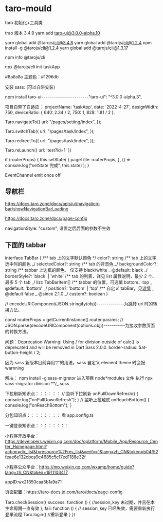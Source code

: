# taro-mould

taro 初始化+工具类

trao 版本 3.4.9
yarn add taro-ui@3.0.0-alpha.10

yarn global add @tarojs/cli@3.4.8
yarn global add @tarojs/cli@1.2.4 npm install -g @tarojs/cli@1.2.4
yarn global add @tarojs/cli@1.3.17

npm info @tarojs/cli

npx @tarojs/cli init taskApp

#8a8a8a
主题色：#1296db

安装 sass: (可以自带安装)

npm install taro-ui------------------------"taro-ui": "^3.0.0-alpha.3",

项目自带了自适应：
projectName: 'taskApp',
date: '2022-4-27',
designWidth: 750,
deviceRatio: {
640: 2.34 / 2,
750: 1,
828: 1.81 / 2
},

<!-- 会自带返回 -->

Taro.navigateTo({
url: "/pages/setting/index",
});

<!-- tab 切换 -->

Taro.switchTab({
url: "/pages/task/index",
});

<!-- 重定向  不自带返回-->

Taro.redirectTo({
url: "/pages/task/index",
});

<!-- 关闭所有页面，打开到应用内的某个页面   不会有返回 有主页标示 -->

Taro.reLaunch({
url: 'test?id=1'
})

if (routerProps) {
this.setState(
{
pageTitle: routerProps,
},
() => console.log("setState 完成", this.state)
);
}

<!-- 页面间事件通信通道 -->

EventChannel
emit once off

## 导航栏

https://docs.taro.zone/docs/apis/ui/navigation-bar/showNavigationBarLoading

https://docs.taro.zone/docs/page-config

navigationStyle: "custom", 设置之后后面的参数不生效

## 下面的 tabbar

interface TabBar {
/** tab 上的文字默认颜色 \*/
color?: string
/** tab 上的文字选中时的颜色 _/
selectedColor?: string
/\*\* tab 的背景色 _/
backgroundColor?: string
/** tabbar 上边框的颜色， 仅支持 black/white
_ @default: black
_/
borderStyle?: 'black' | 'white'
/** tab 的列表，详见 list 属性说明，最少 2 个、最多 5 个 tab _/
list: TabBarItem[]
/\*\* tabbar 的位置，可选值 bottom、top
_ @default: 'bottom'
_/
position?: 'bottom' | 'top'
/\*\* 自定义 tabBar，见[详情](https://developers.weixin.qq.com/miniprogram/dev/framework/ability/custom-tabbar.html)
_ @default false
_ @since 2.1.0
_/
custom?: boolean
}

// encodeURIComponent(JSON.stringify(obj))--------------为跳转 url 时的转换方法。

const routerProps = getCurrentInstance().router.params;
// JSON.parse(decodeURIComponent(options.obj))-----------为接收参数页面的转换方法。

问题：Deprecation Warning: Using / for division outside of calc() is deprecated and will be removed in Dart Sass 2.0.0. border-radius: $at-button-height / 2;

因为 sass 新版本目前弃用“/”的用法，sass 自定义 element theme 时会报 warnning

解决：
npm install -g sass-migrator
进入项目 node\*modules 文件
执行 npx sass-migrator division \*\*/\_.scss

下拉刷新知识点：：：：：：
// 监听下拉刷新
onPullDownRefresh() {
console.log("onPullDownRefresh");
}
// 监听上拉触底
onReachBottom() {
console.log("onReachBottom");
}

分包知识点：：：：：：：：
看 app.config.ts

一键登录知识点：：：：：：：：

小程序开放平台：
https://developers.weixin.qq.com/doc/oplatform/Mobile_App/Resource_Center_Homepage.html?action=dir_list&t=resource%2Fres_list&verify=1&lang=zh_CN&token=b04f52feae6e132cbca9c4685c5c17ed1188e32f

小程序公众平台：https://mp.weixin.qq.com/wxamp/home/guide?lang=zh_CN&token=1911103417

appID:wx21850caa5b1a9a71

页面配置：https://taro-docs.jd.com/taro/docs/page-config

Taro.checkSession({
success: function () {
//session_key 未过期，并且在本生命周期一直有效
},
fail: function () {
// session_key 已经失效，需要重新执行登录流程
Taro.login() //重新登录
}
})
